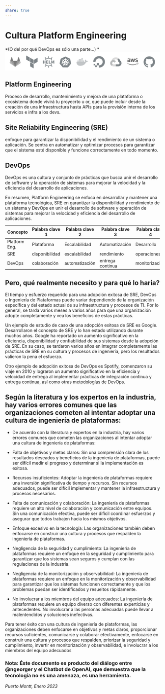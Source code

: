 ```yaml
---  
share: true  
---  
```

# Cultura Platform Engineering  
  
*(O del por qué DevOps es sólo una parte...) *  
![](../blog/images/d6132955ab11e1623dc5bdaba1bd236c0a62888e.png)  
  
## Platform Engineering    
  
Proceso de desarrollo, mantenimiento y mejora de una plataforma o ecosistema donde vivirá tu proyecrto u or, que puede incluir desde la creación de una infraestructura hasta APIs para la provisión interna de los servicios e infra a los devs.  
  
## Site Reliability Engineering (SRE)   
  
enfoque para garantizar la disponibilidad y el rendimiento de un sistema o aplicación. Se centra en automatizar y optimizar procesos para garantizar que el sistema esté disponible y funcione correctamente en todo momento.   
  
## DevOps  
  
DevOps es una cultura y conjunto de prácticas que busca unir el desarrollo de software y la operación de sistemas para mejorar la velocidad y la eficiencia del desarrollo de aplicaciones.   
  
En resumen, Platform Engineering se enfoca en desarrollar y mantener una plataforma tecnológica, SRE en garantizar la disponibilidad y rendimiento de un sistema y DevOps en unir el desarrollo de software y operación de sistemas para mejorar la velocidad y eficiencia del desarrollo de aplicaciones.  
  
| Concepto      | Palabra clave 1 | Palabra clave 2 | Palabra clave 3  | Palabra clave 4 | Palabra clave 5 |  
|---------------|-----------------|-----------------|------------------|-----------------|-----------------|  
| Platform Eng. | Plataforma      | Escalabilidad   | Automatización   | Desarrollo      | Infraestructura |  
| SRE           | disponibilidad  | escalabilidad   | rendimiento      | operaciones     | automatización  |  
| DevOps        | colaboración    | automatización  | entrega continua | monitorización  | cultura ágil    |  
  
  
  
## Pero, qué realmente necesito y para qué lo haría?  
  
El tiempo y esfuerzo requerido para una adopción exitosa de SRE, DevOps o Ingeniería de Plataformas puede variar dependiendo de la organización específica y del estado actual de su infraestructura y procesos de TI. Por lo general, se tarda varios meses a varios años para que una organización adopte completamente y vea los beneficios de estas prácticas.  
  
Un ejemplo de estudio de caso de una adopción exitosa de SRE es Google. Desarrollaron el concepto de SRE y lo han estado utilizando durante muchos años. Google ha reportado un aumento significativo en la eficiencia, disponibilidad y confiabilidad de sus sistemas desde la adopción de SRE. En su caso, se tardaron varios años en integrar completamente las prácticas de SRE en su cultura y procesos de ingeniería, pero los resultados valieron la pena el esfuerzo.  
  
Otro ejemplo de adopción exitosa de DevOps es Spotify, comenzaron su viaje en 2010 y lograron un aumento significativo en la eficiencia y velocidad de entrega al implementar prácticas de integración continua y entrega continua, así como otras metodologías de DevOps.  
  
  
## Según la literatura y los expertos en la industria, hay varios errores comunes que las organizaciones cometen al intentar adoptar una cultura de ingeniería de plataformas:  
  
- De acuerdo con la literatura y expertos en la industria, hay varios errores comunes que cometen las organizaciones al intentar adoptar una cultura de ingeniería de plataformas:  
  
- Falta de objetivos y metas claros: Sin una comprensión clara de los resultados deseados y beneficios de la ingeniería de plataformas, puede ser difícil medir el progreso y determinar si la implementación es exitosa.  
  
- Recursos insuficientes: Adoptar la ingeniería de plataformas requiere una inversión significativa de tiempo y recursos. Sin recursos adecuados, puede ser difícil implementar y mantener la infraestructura y procesos necesarios.  
  
- Falta de comunicación y colaboración: La ingeniería de plataformas requiere un alto nivel de colaboración y comunicación entre equipos. Sin una comunicación efectiva, puede ser difícil coordinar esfuerzos y asegurar que todos trabajen hacia los mismos objetivos.  
  
- Enfoque excesivo en la tecnología: Las organizaciones también deben enfocarse en construir una cultura y procesos que respalden la ingeniería de plataformas.  
  
- Negligencia de la seguridad y cumplimiento: La ingeniería de plataformas requiere un enfoque en la seguridad y cumplimiento para garantizar que los sistemas sean seguros y cumplan con las regulaciones de la industria.  
  
- Negligencia de la monitorización y observabilidad: La ingeniería de plataformas requiere un enfoque en la monitorización y observabilidad para garantizar que los sistemas funcionen correctamente y que los problemas puedan ser identificados y resueltos rápidamente.  
  
- No involucrar a los miembros del equipo adecuados: La ingeniería de plataformas requiere un equipo diverso con diferentes experticias y antecedentes. No involucrar a las personas adecuadas puede llevar a malentendidos y soluciones inefectivas.  
  
Para tener éxito con una cultura de ingeniería de plataformas, las organizaciones deben enfocarse en objetivos y metas claros, proporcionar recursos suficientes, comunicarse y colaborar efectivamente, enfocarse en construir una cultura y procesos que respalden, priorizar la seguridad y cumplimiento, invertir en monitorización y observabilidad, e involucrar a los miembros del equipo adecuados  
  
### Nota: Éste documento es producto del diálogo entre @ngeorger y el Chatbot de OpenAI, que demuestra que la tecnología no es una amenaza, es una herramienta.  
  
*Puerto Montt, Enero 2023*  
